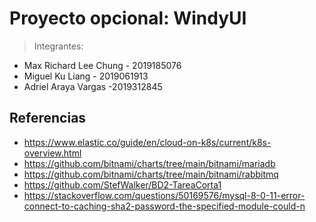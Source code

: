 # Proyecto opcional: WindyUI
> Integrantes:
>
>> 
* Max Richard Lee Chung - 2019185076 
* Miguel Ku Liang - 2019061913
* Adriel Araya Vargas -2019312845

## Referencias
* https://www.elastic.co/guide/en/cloud-on-k8s/current/k8s-overview.html
* https://github.com/bitnami/charts/tree/main/bitnami/mariadb
* https://github.com/bitnami/charts/tree/main/bitnami/rabbitmq
* https://github.com/StefWalker/BD2-TareaCorta1
* https://stackoverflow.com/questions/50169576/mysql-8-0-11-error-connect-to-caching-sha2-password-the-specified-module-could-n
